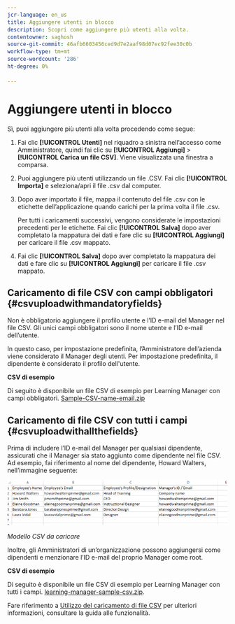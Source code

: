 ```yaml
---
jcr-language: en_us
title: Aggiungere utenti in blocco
description: Scopri come aggiungere più utenti alla volta.
contentowner: saghosh
source-git-commit: 46afb6603456ced9d7e2aaf98d07ec92fee30c0b
workflow-type: tm+mt
source-wordcount: '286'
ht-degree: 0%

---
```




# Aggiungere utenti in blocco

Sì, puoi aggiungere più utenti alla volta procedendo come segue:

1. Fai clic **[!UICONTROL Utenti]** nel riquadro a sinistra nell’accesso come Amministratore, quindi fai clic su **[!UICONTROL Aggiungi]** > **[!UICONTROL Carica un file CSV]**. Viene visualizzata una finestra a comparsa.

1. Puoi aggiungere più utenti utilizzando un file .CSV. Fai clic **[!UICONTROL Importa]** e seleziona/apri il file .csv dal computer.

1. Dopo aver importato il file, mappa il contenuto del file .csv con le etichette dell’applicazione quando carichi per la prima volta il file .csv.

   Per tutti i caricamenti successivi, vengono considerate le impostazioni precedenti per le etichette. Fai clic **[!UICONTROL Salva]** dopo aver completato la mappatura dei dati e fare clic su **[!UICONTROL Aggiungi]** per caricare il file .csv mappato.

1. Fai clic **[!UICONTROL Salva]** dopo aver completato la mappatura dei dati e fare clic su **[!UICONTROL Aggiungi]** per caricare il file .csv mappato.

## Caricamento di file CSV con campi obbligatori {#csvuploadwithmandatoryfields}

Non è obbligatorio aggiungere il profilo utente e l’ID e-mail del Manager nel file CSV. Gli unici campi obbligatori sono il nome utente e l’ID e-mail dell’utente.

In questo caso, per impostazione predefinita, l’Amministratore dell’azienda viene considerato il Manager degli utenti. Per impostazione predefinita, il dipendente è considerato il profilo dell&#39;utente.

**CSV di esempio**

Di seguito è disponibile un file CSV di esempio per Learning Manager con campi obbligatori.
[Sample-CSV-name-email.zip](assets/sample-csv-name-email.zip)

## Caricamento di file CSV con tutti i campi {#csvuploadwithallthefields}

Prima di includere l’ID e-mail del Manager per qualsiasi dipendente, assicurati che il Manager sia stato aggiunto come dipendente nel file CSV. Ad esempio, fai riferimento al nome del dipendente, Howard Walters, nell’immagine seguente:

![](assets/csv-example.png)

*Modello CSV da caricare*

Inoltre, gli Amministratori di un’organizzazione possono aggiungersi come dipendenti e menzionare l’ID e-mail del proprio Manager come root.

**CSV di esempio**

Di seguito è disponibile un file CSV di esempio per Learning Manager con tutti i campi.
[learning-manager-sample-csv.zip](assets/learning-manager-sample-csv.zip).

Fare riferimento a  [Utilizzo del caricamento di file CSV](/help/migrated/administrators/feature-summary/add-users-user-groups.md) per ulteriori informazioni, consultare la guida alle funzionalità.
